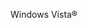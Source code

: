 <Token xmlns:xlink="http://www.w3.org/1999/xlink">Windows Vista®</Token>

<!--HONumber=May16_HO2-->


